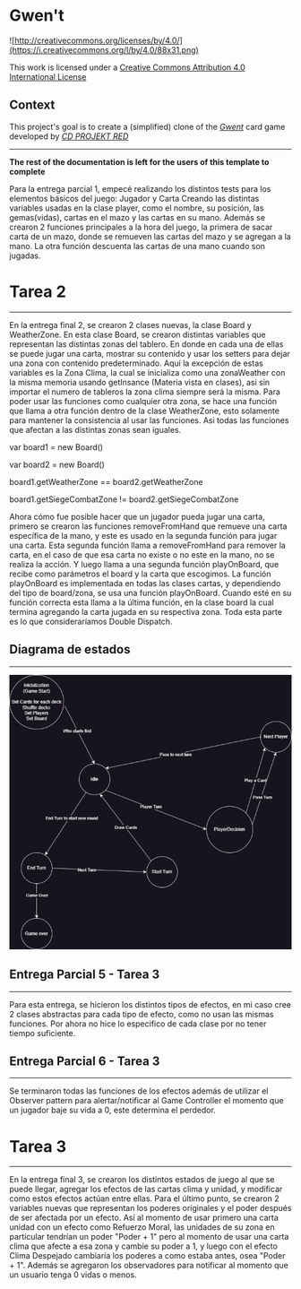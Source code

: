 # Gwen't

![http://creativecommons.org/licenses/by/4.0/](https://i.creativecommons.org/l/by/4.0/88x31.png)

This work is licensed under a
[Creative Commons Attribution 4.0 International License](http://creativecommons.org/licenses/by/4.0/)

Context
-------

This project's goal is to create a (simplified) clone of the
[_Gwent_](https://www.playgwent.com/en) card game developed by [_CD PROJEKT RED_](https://cdprojektred.com/en/)

---

**The rest of the documentation is left for the users of this template to complete**

Para la entrega parcial 1, empecé realizando los distintos tests para los elementos básicos del juego: Jugador y Carta
Creando las distintas variables usadas en la clase player, como el nombre, su posición, las gemas(vidas), cartas en
el mazo y las cartas en su mano.
Además se crearon 2 funciones principales a la hora del juego, la primera de sacar carta de un mazo, donde se remueven
las cartas del mazo y se agregan a la mano. La otra función descuenta las cartas de una mano cuando son jugadas.

# Tarea 2

---

En la entrega final 2, se crearon 2 clases nuevas, la clase Board y WeatherZone. En esta clase Board, se crearon
distintas variables que representan las distintas zonas del tablero. En donde en cada una de ellas se puede jugar una
carta, mostrar su contenido y usar los setters para dejar una zona con contenido predeterminado. Aquí la excepción de
estas variables es la Zona Clima, la cual se inicializa como una zonaWeather con la misma memoria usando getInsance
(Materia vista en clases), asi sin importar el numero de tableros la zona clima siempre será la misma. Para poder
usar las funciones como cualquier otra zona, se hace una función que llama a otra función dentro de la clase
WeatherZone, esto solamente para mantener la consistencia al usar las funciones. Asi todas las funciones que afectan a
las distintas zonas sean iguales.

var board1 = new Board()

var board2 = new Board()

board1.getWeatherZone == board2.getWeatherZone

board1.getSiegeCombatZone != board2.getSiegeCombatZone

Ahora cómo fue posible hacer que un jugador pueda jugar una carta, primero se crearon las funciones
removeFromHand que remueve una carta específica de la mano, y este es usado en la segunda función para jugar una carta.
Esta segunda función llama a removeFromHand para remover la carta, en el caso de que esa carta no existe o no este en
la mano, no se realiza la acción. Y luego llama a una segunda función playOnBoard, que recibe como parámetros el board
y la carta que escogimos. La función playOnBoard es implementada en todas las clases cartas, y dependiendo del tipo de
board/zona, se usa una función playOnBoard. Cuando esté en su función correcta esta llama a la última función, en
la clase board la cual termina agregando la carta jugada en su respectiva zona. Toda esta parte es lo que 
consideraríamos Double Dispatch.

## Diagrama de estados

---

![Diagrama de estados](Fotos/diagrama-estados.png)

## Entrega Parcial 5 - Tarea 3

---

Para esta entrega, se hicieron los distintos tipos de efectos, en mi caso cree 2 clases abstractas para cada tipo de 
efecto, como no usan las mismas funciones. Por ahora no hice lo especifico de cada clase por no tener tiempo suficiente.

## Entrega Parcial 6 - Tarea 3

---

Se terminaron todas las funciones de los efectos además de utilizar el Observer pattern para alertar/notificar al Game 
Controller el momento que un jugador baje su vida a 0, este determina el perdedor. 

# Tarea 3

---

En la entrega final 3, se crearon los distintos estados de juego al que se puede llegar, agregar los efectos de las
cartas clima y unidad, y modificar como estos efectos actúan entre ellas. Para el último punto, se crearon 2 variables
nuevas que representan los poderes originales y el poder después de ser afectada por un efecto. Así al momento de
usar primero una carta unidad con un efecto como Refuerzo Moral, las unidades de su zona en particular tendrían un poder
"Poder + 1" pero al momento de usar una carta clima que afecte a esa zona y cambie su poder a 1, y luego con el efecto
Clima Despejado cambiaría los poderes a como estaba antes, osea "Poder + 1". Además se agregaron los observadores para
notificar al momento que un usuario tenga 0 vidas o menos.